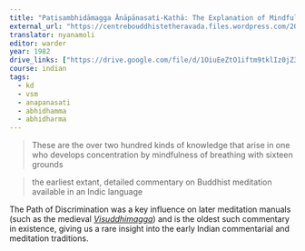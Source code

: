 ```yaml
---
title: "Paṭisambhidāmagga Ānāpānasati-Kathā: The Explanation of Mindfulness of Breathing in The Path of Discrimination"
external_url: "https://centrebouddhistetheravada.files.wordpress.com/2013/10/patisambhidamagga-anapanasatikattha.pdf"
translator: nyanamoli
editor: warder
year: 1982
drive_links: ["https://drive.google.com/file/d/1OiuEeZtO1iftm9tklIz0jZ32UJDJj5WD/view?usp=drivesdk"]
course: indian
tags:
  - kd
  - vsm
  - anapanasati
  - abhidhamma
  - abhidharma
---
```


> These are the over two hundred kinds of knowledge that arise in one who develops concentration by mindfulness of breathing with sixteen grounds

> the earliest extant, detailed
 commentary on Buddhist meditation available in an Indic language
 
The Path of Discrimination was a key influence on later meditation manuals (such as the medieval [*Visuddhimagga*](/content/canon/vsm_buddhaghosa)) and is the oldest such commentary in existence, giving us a rare insight into the early Indian commentarial and meditation traditions.
